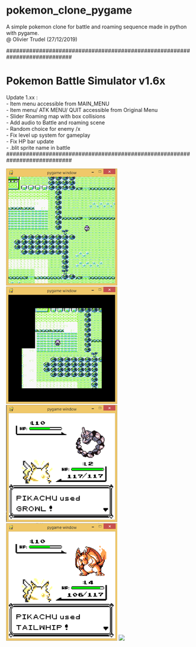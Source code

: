 # pokemon_clone_pygame
A simple pokemon clone for battle and roaming sequence made in python with pygame. 
<br> @ Olivier Trudel (27/12/2019)


############################################################################
# Pokemon Battle Simulator v1.6x 
Update 1.xx : 
<br>                - Item menu accessible from MAIN_MENU
<br>                - Item menu/ ATK MENU/ QUIT accessible from Original Menu 
<br>                - Slider Roaming map with box collisions 
<br>                - Add audio to Battle and roaming scene
<br>                - Random choice for enemy /x
<br>                - Fix level up system for gameplay
<br>                - Fix HP bar update 
<br>                - .blit sprite name in battle
<br>############################################################################


<img src="https://github.com/nitrous-git/pokemon_clone_pygame/blob/main/pokemon_clone_1.png" width="300">
<img src="https://github.com/nitrous-git/pokemon_clone_pygame/blob/main/pokemon_clone_4.png" width="300">
<img src="https://github.com/nitrous-git/pokemon_clone_pygame/blob/main/pokemon_clone_3.png" width="300">
<img src="https://github.com/nitrous-git/pokemon_clone_pygame/blob/main/pokemon_clone_2.png" width="300">

<img src="https://github.com/nitrous-git/pokemon_clone_pygame/blob/main/ezgif.com-gif-maker.gif" width="300">


